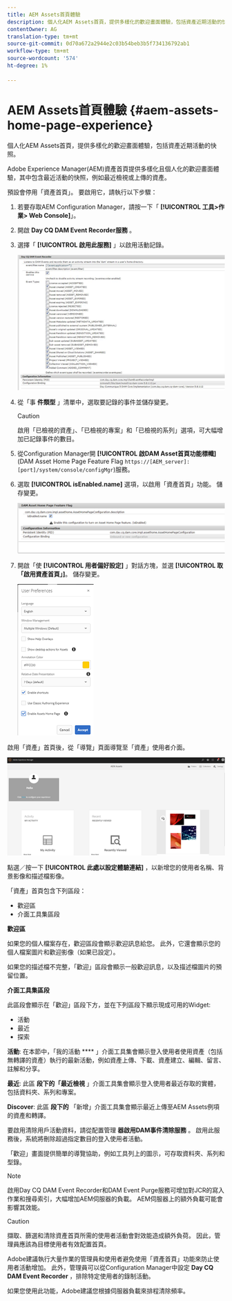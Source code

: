```yaml
---
title: AEM Assets首頁體驗
description: 個人化AEM Assets首頁，提供多樣化的歡迎畫面體驗，包括資產近期活動的快照。
contentOwner: AG
translation-type: tm+mt
source-git-commit: 0d70a672a2944e2c03b54beb3b5f734136792ab1
workflow-type: tm+mt
source-wordcount: '574'
ht-degree: 1%

---
```



# AEM Assets首頁體驗 {#aem-assets-home-page-experience}

個人化AEM Assets首頁，提供多樣化的歡迎畫面體驗，包括資產近期活動的快照。

Adobe Experience Manager(AEM)資產首頁提供多樣化且個人化的歡迎畫面體驗，其中包含最近活動的快照，例如最近檢視或上傳的資產。

預設會停用「資產首頁」。 要啟用它，請執行以下步驟：

1. 若要存取AEM Configuration Manager，請按一下「 **[!UICONTROL 工具>作業> Web Console]**」。
1. 開啟 **Day CQ DAM Event Recorder服務** 。
1. 選擇「 **[!UICONTROL 啟用此服務]** 」以啟用活動記錄。

   ![chlimage_1-250](assets/chlimage_1-250.png)

1. 從「事 **件類型** 」清單中，選取要記錄的事件並儲存變更。

   >[!CAUTION]
   >
   >啟用「已檢視的資產」、「已檢視的專案」和「已檢視的系列」選項，可大幅增加已記錄事件的數目。

1. 從Configuration Manager開 **[!UICONTROL 啟DAM Asset首頁功能標幟]** (DAM Asset Home Page Feature Flag `https://[AEM_server]:[port]/system/console/configMgr`)服務。
1. 選取 **[!UICONTROL isEnabled.name]** 選項，以啟用「資產首頁」功能。 儲存變更。

   ![chlimage_1-251](assets/chlimage_1-251.png)

1. 開啟「使 **[!UICONTROL 用者偏好設定]** 」對話方塊，並選 **[!UICONTROL 取「啟用資產首頁」]**。 儲存變更。

   ![user_preferences](assets/user_preferences.png)

啟用「資產」首頁後，從「導覽」頁面導覽至「資產」使用者介面。

![home_page](assets/home_page.png)

點選／按一下 **[!UICONTROL 此處以設定體驗連結]** ，以新增您的使用者名稱、背景影像和描述檔影像。

「資產」首頁包含下列區段：

* 歡迎區
* 介面工具集區段

**歡迎區**

如果您的個人檔案存在，歡迎區段會顯示歡迎訊息給您。 此外，它還會顯示您的個人檔案圖片和歡迎影像（如果已設定）。

如果您的描述檔不完整，「歡迎」區段會顯示一般歡迎訊息，以及描述檔圖片的預留位置。

**介面工具集區段**

此區段會顯示在「歡迎」區段下方，並在下列區段下顯示現成可用的Widget:

* 活動
* 最近
* 探索

**活動**: 在本節中，「我的活動 **** 」介面工具集會顯示登入使用者使用資產（包括無轉譯的資產）執行的最新活動，例如資產上傳、下載、資產建立、編輯、留言、註解和分享。

**最近**: 此區 **段下的「最近檢視** 」介面工具集會顯示登入使用者最近存取的實體，包括資料夾、系列和專案。

**Discover**: 此區 **段下的** 「新增」介面工具集會顯示最近上傳至AEM Assets例項的資產和轉譯。

要啟用清除用戶活動資料，請從配置管理 **器啟用DAM事件清除服務** 。 啟用此服務後，系統將刪除超過指定數目的登入使用者活動。

「歡迎」畫面提供簡單的導覽協助，例如工具列上的圖示，可存取資料夾、系列和型錄。

>[!NOTE]
>
>啟用Day CQ DAM Event Recorder和DAM Event Purge服務可增加對JCR的寫入作業和搜尋索引，大幅增加AEM伺服器的負載。 AEM伺服器上的額外負載可能會影響其效能。

>[!CAUTION]
>
>擷取、篩選和清除資產首頁所需的使用者活動會對效能造成額外負荷。 因此，管理員應該為目標使用者有效配置首頁。
>
>Adobe建議執行大量作業的管理員和使用者避免使用「資產首頁」功能來防止使用者活動增加。 此外，管理員可以從Configuration Manager中設定 **Day CQ DAM Event Recorder** ，排除特定使用者的錄制活動。
>
>如果您使用此功能，Adobe建議您根據伺服器負載來排程清除頻率。
